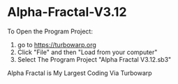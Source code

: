 # Alpha-Fractal-V3.12

To Open the Program Project:
1. go to https://turbowarp.org
2. Click "File" and then "Load from your computer"
3. Select The Program Project "Alpha Fractal V3.12.sb3"

Alpha Fractal is My Largest Coding Via Turbowarp

